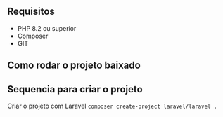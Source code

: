 ## Requisitos

-   PHP 8.2 ou superior
-   Composer
-   GIT

## Como rodar o projeto baixado

## Sequencia para criar o projeto

Criar o projeto com Laravel
`composer create-project laravel/laravel .`
